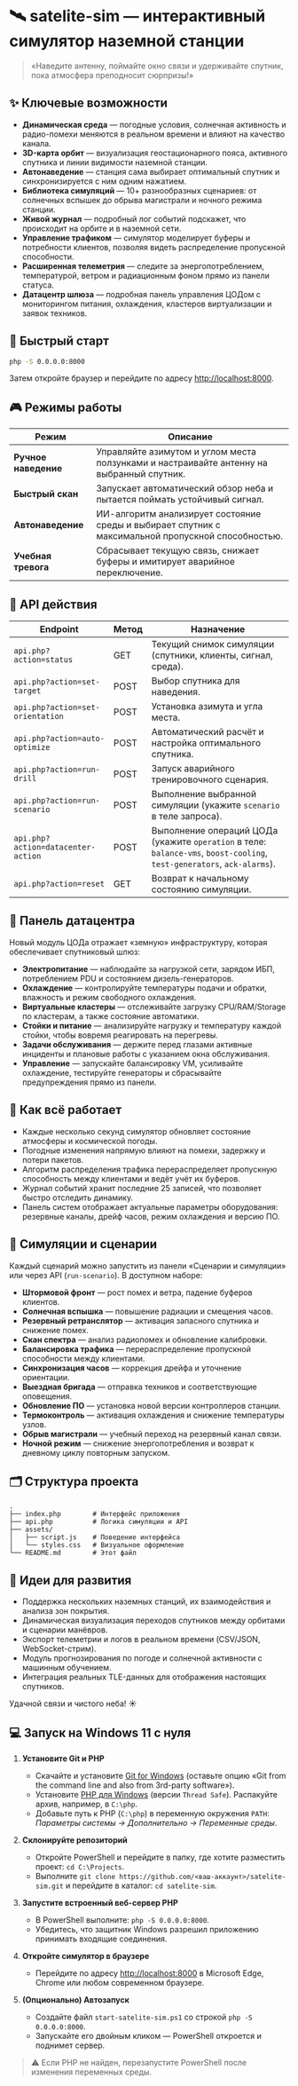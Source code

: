 # 🛰️ satelite-sim — интерактивный симулятор наземной станции

> «Наведите антенну, поймайте окно связи и удерживайте спутник, пока атмосфера преподносит сюрпризы!»

## ✨ Ключевые возможности

- **Динамическая среда** — погодные условия, солнечная активность и радио-помехи меняются в реальном времени и влияют на качество канала.
- **3D-карта орбит** — визуализация геостационарного пояса, активного спутника и линии видимости наземной станции.
- **Автонаведение** — станция сама выбирает оптимальный спутник и синхронизируется с ним одним нажатием.
- **Библиотека симуляций** — 10+ разнообразных сценариев: от солнечных вспышек до обрыва магистрали и ночного режима станции.
- **Живой журнал** — подробный лог событий подскажет, что происходит на орбите и в наземной сети.
- **Управление трафиком** — симулятор моделирует буферы и потребности клиентов, позволяя видеть распределение пропускной способности.
- **Расширенная телеметрия** — следите за энергопотреблением, температурой, ветром и радиационным фоном прямо из панели статуса.
- **Датацентр шлюза** — подробная панель управления ЦОДом с мониторингом питания, охлаждения, кластеров виртуализации и заявок техников.

## 🚀 Быстрый старт

```bash
php -S 0.0.0.0:8000
```

Затем откройте браузер и перейдите по адресу [http://localhost:8000](http://localhost:8000).

## 🎮 Режимы работы

| Режим | Описание |
|-------|----------|
| **Ручное наведение** | Управляйте азимутом и углом места ползунками и настраивайте антенну на выбранный спутник. |
| **Быстрый скан** | Запускает автоматический обзор неба и пытается поймать устойчивый сигнал. |
| **Автонаведение** | ИИ-алгоритм анализирует состояние среды и выбирает спутник с максимальной пропускной способностью. |
| **Учебная тревога** | Сбрасывает текущую связь, снижает буферы и имитирует аварийное переключение. |

## 📡 API действия

| Endpoint | Метод | Назначение |
|----------|-------|------------|
| `api.php?action=status` | GET | Текущий снимок симуляции (спутники, клиенты, сигнал, среда). |
| `api.php?action=set-target` | POST | Выбор спутника для наведения. |
| `api.php?action=set-orientation` | POST | Установка азимута и угла места. |
| `api.php?action=auto-optimize` | POST | Автоматический расчёт и настройка оптимального спутника. |
| `api.php?action=run-drill` | POST | Запуск аварийного тренировочного сценария. |
| `api.php?action=run-scenario` | POST | Выполнение выбранной симуляции (укажите `scenario` в теле запроса). |
| `api.php?action=datacenter-action` | POST | Выполнение операций ЦОДа (укажите `operation` в теле: `balance-vms`, `boost-cooling`, `test-generators`, `ack-alarms`). |
| `api.php?action=reset` | GET | Возврат к начальному состоянию симуляции. |

## 🧭 Панель датацентра

Новый модуль ЦОДа отражает «земную» инфраструктуру, которая обеспечивает спутниковый шлюз:

- **Электропитание** — наблюдайте за нагрузкой сети, зарядом ИБП, потреблением PDU и состоянием дизель-генераторов.
- **Охлаждение** — контролируйте температуры подачи и обратки, влажность и режим свободного охлаждения.
- **Виртуальные кластеры** — отслеживайте загрузку CPU/RAM/Storage по кластерам, а также состояние автоматики.
- **Стойки и питание** — анализируйте нагрузку и температуру каждой стойки, чтобы вовремя реагировать на перегревы.
- **Задачи обслуживания** — держите перед глазами активные инциденты и плановые работы с указанием окна обслуживания.
- **Управление** — запускайте балансировку VM, усиливайте охлаждение, тестируйте генераторы и сбрасывайте предупреждения прямо из панели.

## 🧠 Как всё работает

- Каждые несколько секунд симулятор обновляет состояние атмосферы и космической погоды.
- Погодные изменения напрямую влияют на помехи, задержку и потери пакетов.
- Алгоритм распределения трафика перераспределяет пропускную способность между клиентами и ведёт учёт их буферов.
- Журнал событий хранит последние 25 записей, что позволяет быстро отследить динамику.
- Панель систем отображает актуальные параметры оборудования: резервные каналы, дрейф часов, режим охлаждения и версию ПО.

## 🎯 Симуляции и сценарии

Каждый сценарий можно запустить из панели «Сценарии и симуляции» или через API (`run-scenario`). В доступном наборе:

- **Штормовой фронт** — рост помех и ветра, падение буферов клиентов.
- **Солнечная вспышка** — повышение радиации и смещения часов.
- **Резервный ретранслятор** — активация запасного спутника и снижение помех.
- **Скан спектра** — анализ радиопомех и обновление калибровки.
- **Балансировка трафика** — перераспределение пропускной способности между клиентами.
- **Синхронизация часов** — коррекция дрейфа и уточнение ориентации.
- **Выездная бригада** — отправка техников и соответствующие оповещения.
- **Обновление ПО** — установка новой версии контроллеров станции.
- **Термоконтроль** — активация охлаждения и снижение температуры узлов.
- **Обрыв магистрали** — учебный переход на резервный канал связи.
- **Ночной режим** — снижение энергопотребления и возврат к дневному циклу повторным запуском.

## 🗂️ Структура проекта

```
.
├── index.php        # Интерфейс приложения
├── api.php          # Логика симуляции и API
├── assets/
│   ├── script.js    # Поведение интерфейса
│   └── styles.css   # Визуальное оформление
└── README.md        # Этот файл
```

## 🤝 Идеи для развития

- Поддержка нескольких наземных станций, их взаимодействия и анализа зон покрытия.
- Динамическая визуализация переходов спутников между орбитами и сценарии манёвров.
- Экспорт телеметрии и логов в реальном времени (CSV/JSON, WebSocket-стрим).
- Модуль прогнозирования по погоде и солнечной активности с машинным обучением.
- Интеграция реальных TLE-данных для отображения настоящих спутников.

Удачной связи и чистого неба! ☀️

## 💻 Запуск на Windows 11 с нуля

1. **Установите Git и PHP**
   - Скачайте и установите [Git for Windows](https://git-scm.com/download/win) (оставьте опцию «Git from the command line and also from 3rd-party software»).
   - Установите [PHP для Windows](https://windows.php.net/download#php-8.2) (версии `Thread Safe`). Распакуйте архив, например, в `C:\php`.
   - Добавьте путь к PHP (`C:\php`) в переменную окружения `PATH`: *Параметры системы → Дополнительно → Переменные среды*.

2. **Склонируйте репозиторий**
   - Откройте PowerShell и перейдите в папку, где хотите разместить проект: `cd C:\Projects`.
   - Выполните `git clone https://github.com/<ваш-аккаунт>/satelite-sim.git` и перейдите в каталог: `cd satelite-sim`.

3. **Запустите встроенный веб-сервер PHP**
   - В PowerShell выполните: `php -S 0.0.0.0:8000`.
   - Убедитесь, что защитник Windows разрешил приложению принимать входящие соединения.

4. **Откройте симулятор в браузере**
   - Перейдите по адресу [http://localhost:8000](http://localhost:8000) в Microsoft Edge, Chrome или любом современном браузере.

5. **(Опционально) Автозапуск**
   - Создайте файл `start-satelite-sim.ps1` со строкой `php -S 0.0.0.0:8000`.
   - Запускайте его двойным кликом — PowerShell откроется и поднимет сервер.

> ⚠️ Если PHP не найден, перезапустите PowerShell после изменения переменных среды.

